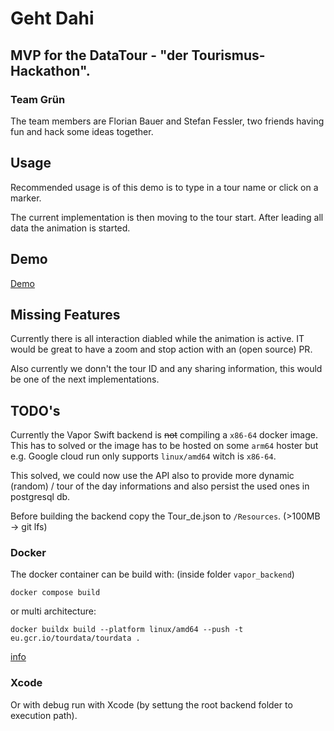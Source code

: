 # Geht Dahi

## MVP for the DataTour - "der Tourismus-Hackathon".

### Team Grün

The team members are Florian Bauer and Stefan Fessler, two friends having fun and hack some ideas together.

## Usage

Recommended usage is of this demo is to type in a tour name or click on a marker.

The current implementation is then moving to the tour start. After leading all data the animation is started. 

## Demo

[Demo](https://geht-dahi.at/)

## Missing Features

Currently there is all interaction diabled while the animation is active. IT would be great to have a zoom and stop action with an (open source) PR.

Also currently we donn't the tour ID and any sharing information, this would be one of the next implementations.

## TODO's

Currently the Vapor Swift backend is ~~not~~ compiling a `x86-64` docker image. This has to solved or the image has to be hosted on some `arm64` hoster but e.g. Google cloud run only supports `linux/amd64` witch is `x86-64`.

This solved, we could now use the API also to provide more dynamic (random) / tour of the day informations and also persist the used ones in postgresql db.

Before building the backend copy the Tour_de.json to `/Resources`. (>100MB -> git lfs)

### Docker

The docker container can be build with: (inside folder `vapor_backend`)

`docker compose build`

or multi architecture:

`docker buildx build --platform linux/amd64 --push -t eu.gcr.io/tourdata/tourdata .`

[info](https://www.docker.com/blog/multi-platform-docker-builds/)

### Xcode

Or with debug run with Xcode (by settung the root backend folder to execution path).